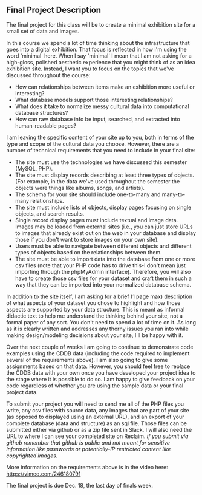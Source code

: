 ## Final Project Description

The final project for this class will be to create a minimal exhibition site for a small set of data and images.

In this course we spend a lot of time thinking about the infrastructure that goes into a digital exhibition. That focus is reflected in how I'm using the word 'minimal' here. When I say 'minimal' I mean that I am not asking for a high-gloss, polished aesthetic experience that you might think of as an idea exhibition site. Instead, I want you to focus on the topics that we've discussed throughout the course:

- How can relationships between items make an exhibition more useful or interesting?
- What database models support those interesting relationships?
- What does it take to normalize messy cultural data into computational database structures?
- How can raw database info be input, searched, and extracted into human-readable pages?

I am leaving the specific content of your site up to you, both in terms of the type and scope of the cultural data you choose. However, there are a number of technical requirements that you need to include in your final site:

- The site must use the technologies we have discussed this semester (MySQL, PHP).
- The site must display records describing at least three types of objects. (For example, in the data we've used throughout the semester the objects were things like albums, songs, and artists).
- The schema for your site should include one-to-many and many-to-many relationships.
- The site must include lists of objects, display pages focusing on single objects, and search results.
- Single record display pages must include textual and image data. Images may be loaded from external sites (i.e., you can just store URLs to images that already exist out on the web in your database and display those if you don't want to store images on your own site).
- Users must be able to navigate between different objects and different types of objects based on the relationships between them.
- The site must be able to import data into the database from one or more csv files (note that your PHP code has to drive this-I don't mean just importing through the phpMyAdmin interface). Therefore, you will also have to create those csv files for your dataset and craft them in such a way that they can be imported into your normalized database schema.

In addition to the site itself, I am asking for a brief (1 page max) description of what aspects of your dataset you chose to highlight and how those aspects are supported by your data structure. This is meant as informal didactic text to help me understand the thinking behind your site, not a formal paper of any sort. You don't need to spend a lot of time on it. As long as it is clearly written and addresses any thorny issues you ran into while making design/modeling decisions about your site, I'll be happy with it.

Over the next couple of weeks I am going to continue to demonstrate code examples using the CDDB data (including the code required to implement several of the requirements above). I am also going to give some assignments based on that data. However, you should feel free to replace the CDDB data with your own once you have developed your project idea to the stage where it is possible to do so. I am happy to give feedback on your code regardless of whether you are using the sample data or your final project data.

To submit your project you will need to send me all of the PHP files you write, any csv files with source data, any images that are part of your site (as opposed to displayed using an external URL), and an export of your complete database (data and structure) as an sql file. Those files can be submitted either via github or as a zip file sent in Slack. I will also need the URL to where I can see your completed site on Reclaim. *If you submit via github remember that github is public and not meant for sensitive information like passwords or potentially-IP restricted content like copyrighted images.*

More information on the requirements above is in the video here: <https://vimeo.com/246180791>

The final project is due Dec. 18, the last day of finals week. 